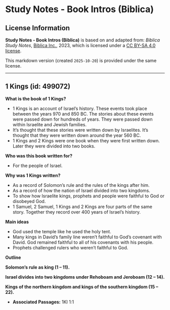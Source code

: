 # Study Notes - Book Intros (Biblica)

## License Information

**Study Notes - Book Intros (Biblica)** is based on and adapted from: _Biblica Study Notes_, [Biblica Inc.](https://www.biblica.com/), 2023, which is licensed under a [CC BY-SA 4.0 license](https://creativecommons.org/licenses/by-sa/4.0/legalcode.en).

This markdown version (created `2025-10-20`) is provided under the same license.



--------------------------------

## 1 Kings (id: 499072)

**What is the book of 1 Kings?**

* 1 Kings is an account of Israel’s history. These events took place between the years 970 and 850 BC. The stories about these events were passed down for hundreds of years. They were passed down within Israelite and Jewish families.
* It’s thought that these stories were written down by Israelites. It’s thought that they were written down around the year 560 BC.
* 1 Kings and 2 Kings were one book when they were first written down. Later they were divided into two books.

**Who was this book written for?**

* For the people of Israel.

**Why was 1 Kings written?**

* As a record of Solomon’s rule and the rules of the kings after him.
* As a record of how the nation of Israel divided into two kingdoms.
* To show how Israelite kings, prophets and people were faithful to God or disobeyed God.
* 1 Samuel, 2 Samuel, 1 Kings and 2 Kings are four parts of the same story. Together they record over 400 years of Israel’s history.

**Main ideas**

* God used the temple like he used the holy tent.
* Many kings in David’s family line weren’t faithful to God’s covenant with David. God remained faithful to all of his covenants with his people.
* Prophets challenged rulers who weren’t faithful to God.

**Outline**

**Solomon’s rule as king (1 ­– 11\).**

**Israel divides into two kingdoms under Rehoboam and Jeroboam (12 ­– 14\).**

**Kings of the northern kingdom and kings of the southern kingdom (15 – 22\).**

* **Associated Passages:** 1KI 1:1

